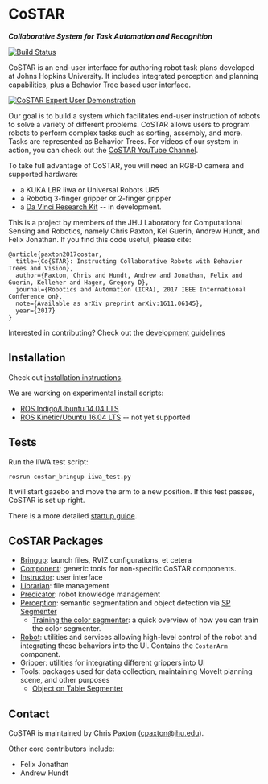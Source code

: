 # CoSTAR 

***Collaborative System for Task Automation and Recognition***

[![Build Status](https://travis-ci.org/cpaxton/costar_stack.svg?branch=master)](https://travis-ci.org/cpaxton/costar_stack)

CoSTAR is an end-user interface for authoring robot task plans developed at Johns Hopkins University. It includes integrated perception and planning capabilities, plus a Behavior Tree based user interface.

[![CoSTAR Expert User Demonstration](https://img.youtube.com/vi/TPXcWU-5qfM/0.jpg)](https://youtu.be/TPXcWU-5qfM "CoSTAR Expert User Demonstration")

Our goal is to build a system which facilitates end-user instruction of robots to solve a variety of different problems. CoSTAR allows users to program robots to perform complex tasks such as sorting, assembly, and more. Tasks are represented as Behavior Trees. For videos of our system in action, you can check out the [CoSTAR YouTube Channel](https://www.youtube.com/playlist?list=PLF86ez-NVmyEDgpmwpnpM6LyNwtkiWxAf).

To take full advantage of CoSTAR, you will need an RGB-D camera and supported hardware:
  - a KUKA LBR iiwa or Universal Robots UR5
  - a Robotiq 3-finger gripper or 2-finger gripper
  - a [Da Vinci Research Kit](https://github.com/jhu-dvrk/dvrk-ros) -- in development.

This is a project by members of the JHU Laboratory for Computational Sensing and Robotics, namely Chris Paxton, Kel Guerin, Andrew Hundt, and Felix Jonathan. If you find this code useful, please cite:
```
@article{paxton2017costar,
  title={Co{STAR}: Instructing Collaborative Robots with Behavior Trees and Vision},
  author={Paxton, Chris and Hundt, Andrew and Jonathan, Felix and Guerin, Kelleher and Hager, Gregory D},
  journal={Robotics and Automation (ICRA), 2017 IEEE International Conference on},
  note={Available as arXiv preprint arXiv:1611.06145},
  year={2017}
}
```

Interested in contributing? Check out the [development guidelines](docs/development.md)

## Installation

Check out [installation instructions](docs/install.md).

We are working on experimental install scripts:
  - [ROS Indigo/Ubuntu 14.04 LTS](install_indigo.sh)
  - [ROS Kinetic/Ubuntu 16.04 LTS](install_kinetic.sh) -- not yet supported

## Tests

Run the IIWA test script:
```
rosrun costar_bringup iiwa_test.py
```

It will start gazebo and move the arm to a new position. If this test passes, CoSTAR is set up right.

There is a more detailed [startup guide](docs/startup.md).

## CoSTAR Packages

  * [Bringup](costar_bringup/Readme.md): launch files, RVIZ configurations, et cetera
  * [Component](costar_component/Readme.md): generic tools for non-specific CoSTAR components.
  * [Instructor](costar_instructor/Readme.md): user interface
  * [Librarian](costar_librarian/Readme.md): file management
  * [Predicator](costar_predicator/Readme.md): robot knowledge management
  * [Perception](costar_perception/Readme.md): semantic segmentation and object detection via [SP Segmenter](https://github.com/jhu-lcsr/sp_segmenter)
    * [Training the color segmenter](docs/collect_data.md): a quick overview of how you can train the color segmenter.
  * [Robot](costar_robot/Readme.md): utilities and services allowing high-level control of the robot and integrating these behaviors into the UI. Contains the `CostarArm` component.
  * Gripper: utilities for integrating different grippers into UI
  * Tools: packages used for data collection, maintaining MoveIt planning scene, and other purposes
    * [Object on Table Segmenter](costar_tools/object_on_table_segmenter/README.md)
    

## Contact

CoSTAR is maintained by Chris Paxton (cpaxton@jhu.edu).

Other core contributors include:
  * Felix Jonathan
  * Andrew Hundt
